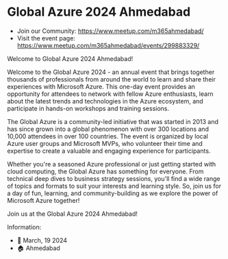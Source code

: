 
Global Azure 2024 Ahmedabad
===

- Join our Community: https://www.meetup.com/m365ahmedabad/
- Visit the event page: https://www.meetup.com/m365ahmedabad/events/299883329/

Welcome to Global Azure 2024 Ahmedabad!

Welcome to the Global Azure 2024 - an annual event that brings together thousands of professionals from around the world to learn and share their experiences with Microsoft Azure. This one-day event provides an opportunity for attendees to network with fellow Azure enthusiasts, learn about the latest trends and technologies in the Azure ecosystem, and participate in hands-on workshops and training sessions.

The Global Azure is a community-led initiative that was started in 2013 and has since grown into a global phenomenon with over 300 locations and 10,000 attendees in over 100 countries. The event is organized by local Azure user groups and Microsoft MVPs, who volunteer their time and expertise to create a valuable and engaging experience for participants.

Whether you're a seasoned Azure professional or just getting started with cloud computing, the Global Azure has something for everyone. From technical deep dives to business strategy sessions, you'll find a wide range of topics and formats to suit your interests and learning style. So, join us for a day of fun, learning, and community-building as we explore the power of Microsoft Azure together!

Join us at the Global Azure 2024 Ahmedabad!

Information:
* 📅 March, 19 2024
* 🏠 Ahmedabad